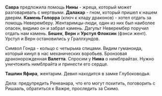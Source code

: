 **Савра** предложила помощь **Нины** - жреца, который может разговаривать с мертвыми. **Далакар** - гном, который пришел к нашем дверям. **Камень Голорра** (ключ к кладу драконов) - хотел отдать за помощь Неверемберу. Жентаримцы-люди, один из них был наиболее опасен, видимо он и забрал камень. Дагульт Неверембер поручил отдать нам камень. **Бешек**, **Верн** и **Урстул Флоксин** (фэнси жент). Урстул и Верн остановились у Граллхундов. 

Символ Гонда - кольцо с четырьма спицами. Видим гуманоида, который кинул в нас механических воробьев. Бронзовая драконорожденная **Валетта**. Спросим у **Нима** о нимблрайтах. Нужно уничтожить нимблрайта и принести его сердце.

**Ташлин Яфира**, жентарим. Девил находится в замке Глубоководья. 

Дела: предупредить Ренеанара, что его могут похитить, поговорить с Ришааль, обратиться к Важре, проследить за Скимо.